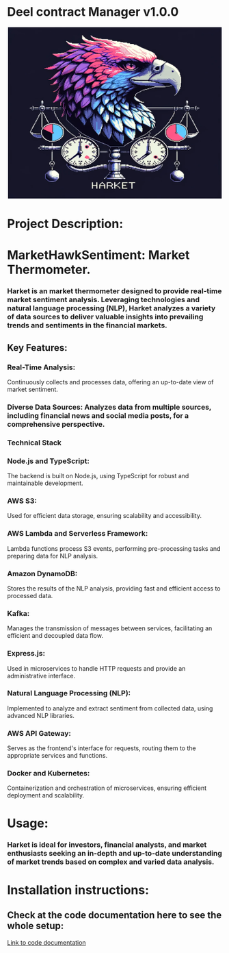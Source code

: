 # Deel contract Manager v1.0.0

<div style="max-width: 600px; margin: 0 auto;">
 <p align="center"> 
 <img src="harket.png" width="500" height="400" alt="Image">
</p>
</div>


# Project Description:

# MarketHawkSentiment: Market Thermometer.

### Harket is an market thermometer designed to provide real-time market sentiment analysis. Leveraging technologies and natural language processing (NLP), Harket analyzes a variety of data sources to deliver valuable insights into prevailing trends and sentiments in the financial markets.

## Key Features:

### Real-Time Analysis:
Continuously collects and processes data, offering an up-to-date view of market sentiment.
### Diverse Data Sources: Analyzes data from multiple sources, including financial news and social media posts, for a comprehensive perspective.
### Technical Stack
### Node.js and TypeScript: 
The backend is built on Node.js, using TypeScript for robust and maintainable development.
### AWS S3: 
Used for efficient data storage, ensuring scalability and accessibility.
### AWS Lambda and Serverless Framework: 
Lambda functions process S3 events, performing pre-processing tasks and preparing data for NLP analysis.
### Amazon DynamoDB: 
Stores the results of the NLP analysis, providing fast and efficient access to processed data.
### Kafka: 
Manages the transmission of messages between services, facilitating an efficient and decoupled data flow.
### Express.js: 
Used in microservices to handle HTTP requests and provide an administrative interface.
### Natural Language Processing (NLP): 
Implemented to analyze and extract sentiment from collected data, using advanced NLP libraries.
### AWS API Gateway: 
Serves as the frontend's interface for requests, routing them to the appropriate services and functions.
### Docker and Kubernetes: 
Containerization and orchestration of microservices, ensuring efficient deployment and scalability.

# Usage:

### Harket is ideal for investors, financial analysts, and market enthusiasts seeking an in-depth and up-to-date understanding of market trends based on complex and varied data analysis.


# Installation instructions:

## Check at the code documentation here to see the whole setup:

<p>
  <a href="https://docs.google.com/document/d/1P5Jr75Lh9GwUGBcNXzLMkd4PS7kgKRSO8R62q6oxZaE" target="_blank">
   Link to code documentation
  </a>
</p>